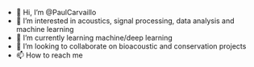 - 👋 Hi, I’m @PaulCarvaillo
- 👀 I’m interested in acoustics, signal processing, data analysis and machine learning
- 🌱 I’m currently learning machine/deep learning 
- 💞️ I’m looking to collaborate on bioacoustic and conservation projects
- 📫 How to reach me

<!---
PaulCarvaillo/PaulCarvaillo is a ✨ special ✨ repository because its `README.md` (this file) appears on your GitHub profile.
You can click the Preview link to take a look at your changes.
--->
